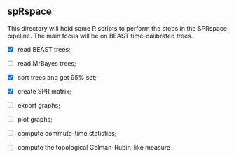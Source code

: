 ## spRspace
This directory will hold some R scripts to perform the steps in the SPRspace pipeline.
The main focus will be on BEAST time-calibrated trees.

- [x] read BEAST trees;

- [ ] read MrBayes trees;

- [x] sort trees and get 95% set;

- [x] create SPR matrix;

- [ ] export graphs;

- [ ] plot graphs;

- [ ] compute commute-time statistics;

- [ ] compute the topological Gelman-Rubin-like measure 
